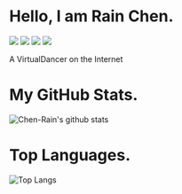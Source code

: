# Hello, I am Rain Chen.

<p align="left">
    <a href=https://img.shields.io/badge/Using-macOS-99ccff><img src="https://img.shields.io/badge/Using-macOS-99ccff.svg"></a>
    <a href=https://img.shields.io/badge/Using-Linux-b9ccff><img src="https://img.shields.io/badge/Using-Linux-b9ccff.svg"></a>
    <a href=https://img.shields.io/badge/IDE-Xcode-e5ccff><img src="https://img.shields.io/badge/IDE-Xcode-e5ccff.svg"></a>
    <a href=https://img.shields.io/badge/Lang-C++-ffccff><img src="https://img.shields.io/badge/Lang-C++-ffccff.svg"></a>
</p>

A VirtualDancer on the Internet

# My GitHub Stats.

![Chen-Rain's github stats](https://github-readme-stats.vercel.app/api?username=Chen-Rain&show_icons=true&hide_title=false&title_color=9745f5&icon_color=9f4bff&text_color=000000&bg_color=DEG,99ccff,b0ccff,e5ccff,ffccff)

# Top Languages.

![Top Langs](https://github-readme-stats.vercel.app/api/top-langs/?username=Chen-Rain&layout=compact&title_color=9745f5&text_color=000000&icon_color=9f4bff&bg_color=DEG,b0ccff,e5ccff,ffccff)

